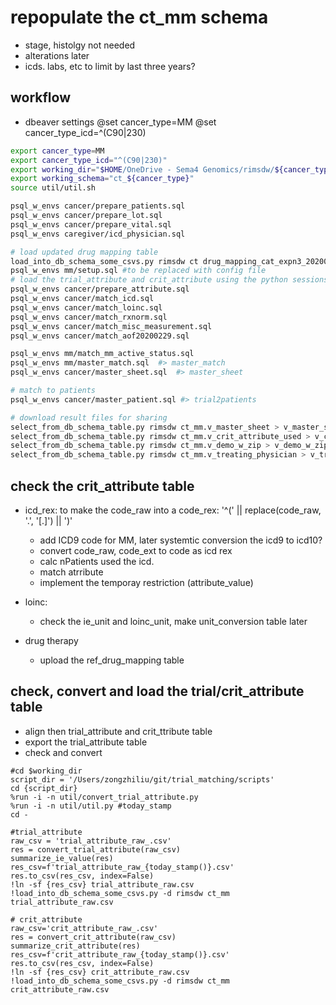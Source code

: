 # repopulate the ct_mm schema
* stage, histolgy not needed
* alterations later
* icds. labs, etc to limit by last three years?

## workflow
* dbeaver settings
@set cancer_type=MM
@set cancer_type_icd=^(C90|230)
```bash
export cancer_type=MM
export cancer_type_icd="^(C90|230)"
export working_dir="$HOME/OneDrive - Sema4 Genomics/rimsdw/${cancer_type}"
export working_schema="ct_${cancer_type}"
source util/util.sh

psql_w_envs cancer/prepare_patients.sql
psql_w_envs cancer/prepare_lot.sql
psql_w_envs cancer/prepare_vital.sql
psql_w_envs caregiver/icd_physician.sql

# load updated drug mapping table
load_into_db_schema_some_csvs.py rimsdw ct drug_mapping_cat_expn3_20200308.csv
psql_w_envs mm/setup.sql #to be replaced with config file
# load the trial_attribute and crit_attribute using the python sessions below then
psql_w_envs cancer/prepare_attribute.sql
psql_w_envs cancer/match_icd.sql
psql_w_envs cancer/match_loinc.sql
psql_w_envs cancer/match_rxnorm.sql
psql_w_envs cancer/match_misc_measurement.sql
psql_w_envs cancer/match_aof20200229.sql

psql_w_envs mm/match_mm_active_status.sql
psql_w_envs mm/master_match.sql  #> master_match
psql_w_envs cancer/master_sheet.sql  #> master_sheet

# match to patients
psql_w_envs cancer/master_patient.sql #> trial2patients

# download result files for sharing
select_from_db_schema_table.py rimsdw ct_mm.v_master_sheet > v_master_sheet_20200310.csv
select_from_db_schema_table.py rimsdw ct_mm.v_crit_attribute_used > v_crit_attribute_used_10100310.csv
select_from_db_schema_table.py rimsdw ct_mm.v_demo_w_zip > v_demo_w_zip_10100310.csv
select_from_db_schema_table.py rimsdw ct_mm.v_treating_physician > v_treating_physician_10100310.csv

```
## check the crit_attribute table
* icd_rex: to make the code_raw into a code_rex: '^(' || replace(code_raw, '.', '[.]') || ')'
    * add ICD9 code for MM, later systemtic conversion the icd9 to icd10?
    * convert code_raw, code_ext to code as icd rex
    * calc nPatients used the icd.
    * match atrribute
    * implement the temporay restriction (attribute_value)

* loinc:
    * check the ie_unit and loinc_unit, make unit_conversion table later
* drug therapy
    * upload the ref_drug_mapping table

## check, convert and load the trial/crit_attribute table
* align then trial_attribute and crit_ttribute table
* export the trial_attribute table
* check and convert
```ipython
#cd $working_dir
script_dir = '/Users/zongzhiliu/git/trial_matching/scripts'
cd {script_dir}
%run -i -n util/convert_trial_attribute.py
%run -i -n util/util.py #today_stamp
cd -

#trial_attribute
raw_csv = 'trial_attribute_raw_.csv'
res = convert_trial_attribute(raw_csv)
summarize_ie_value(res)
res_csv=f'trial_attribute_raw_{today_stamp()}.csv'
res.to_csv(res_csv, index=False)
!ln -sf {res_csv} trial_attribute_raw.csv
!load_into_db_schema_some_csvs.py -d rimsdw ct_mm trial_attribute_raw.csv

# crit_attribute
raw_csv='crit_attribute_raw_.csv'
res = convert_crit_attribute(raw_csv)
summarize_crit_attribute(res)
res_csv=f'crit_attribute_raw_{today_stamp()}.csv'
res.to_csv(res_csv, index=False)
!ln -sf {res_csv} crit_attribute_raw.csv
!load_into_db_schema_some_csvs.py -d rimsdw ct_mm crit_attribute_raw.csv
```
